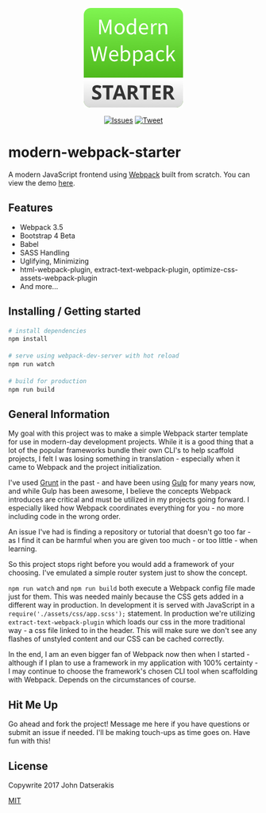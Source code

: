 <p align="center"><a href="https://modern-webpack-starter.innermonkdesign.com/" target="_blank"><img width="200" src="./src/assets/images/mws-profile.png"></a></p>

<p align="center">
  <a href="http://opensource.org/licenses/MIT"><img src="https://img.shields.io/badge/license-MIT-blue.svg" alt="Issues"></a>
  <a href="https://twitter.com/intent/tweet?text=Check%20this%20out:%20&url=%5Bobject%20Object%5D"><img src="https://img.shields.io/twitter/url/https/github.com/johndatserakis/modern-webpack-starter.svg?style=social" alt="Tweet"></a>
</p>

# modern-webpack-starter
A modern JavaScript frontend using [Webpack](https://github.com/webpack/webpack) built from scratch. You can view the demo [here](https://modern-webpack-starter.innermonkdesign.com/).

## Features
- Webpack 3.5
- Bootstrap 4 Beta
- Babel
- SASS Handling
- Uglifying, Minimizing
- html-webpack-plugin, extract-text-webpack-plugin, optimize-css-assets-webpack-plugin
- And more...

## Installing / Getting started

``` bash
# install dependencies
npm install

# serve using webpack-dev-server with hot reload
npm run watch

# build for production
npm run build
```

## General Information

My goal with this project was to make a simple Webpack starter template for use in modern-day development projects. While it is a good thing that a lot of the popular frameworks bundle their own CLI's to help scaffold projects, I felt I was losing something in translation - especially when it came to Webpack and the project initialization.

I've used [Grunt](https://github.com/gruntjs/grunt) in the past - and have been using [Gulp](https://www.google.com/url?sa=t&rct=j&q=&esrc=s&source=web&cd=1&cad=rja&uact=8&ved=0ahUKEwj43N6Mn-bVAhXo5YMKHehPBYUQFggoMAA&url=https%3A%2F%2Fgithub.com%2Fgulpjs%2Fgulp&usg=AFQjCNFA8IbRiWBlkSJKjQyVnUb3ktwCwg) for many years now, and while Gulp has been awesome, I believe the concepts Webpack introduces are critical and must be utilized in my projects going forward. I especially liked how Webpack coordinates everything for you - no more including code in the wrong order.

An issue I've had is finding a repository or tutorial that doesn't go too far - as I find it can be harmful when you are given too much - or too little - when learning.

So this project stops right before you would add a framework of your choosing. I've emulated a simple router system just to show the concept.

`npm run watch` and `npm run build` both execute a Webpack config file made just for them. This was needed mainly because the CSS gets added in a different way in production. In development it is served with JavaScript in a `require('./assets/css/app.scss');` statement. In production we're utilizing `extract-text-webpack-plugin` which loads our css in the more traditional way - a css file linked to in the header. This will make sure we don't see any flashes of unstyled content and our CSS can be cached correctly.

In the end, I am an even bigger fan of Webpack now then when I started - although if I plan to use a framework in my application with 100% certainty - I may continue to choose the framework's chosen CLI tool when scaffolding with Webpack. Depends on the circumstances of course.

## Hit Me Up

Go ahead and fork the project! Message me here if you have questions or submit an issue if needed. I'll be making touch-ups as time goes on. Have fun with this!

## License

Copywrite 2017 John Datserakis

[MIT](http://opensource.org/licenses/MIT)